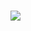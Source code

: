 # [![](https://cdn.donmai.us/original/8d/ac/__shera_l_greenwood_rem_galeu_and_diablo_isekai_maou_to_shoukan_shoujo_no_dorei_majutsu__8dac7c7f974b2723dc93a5001ba6a6e0.gif)](https://danbooru.donmai.us/posts/6104243?q=d-art)
